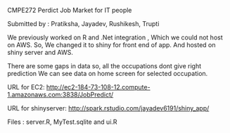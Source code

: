 CMPE272 Perdict Job Market for IT people


Submitted by : Pratiksha, Jayadev, Rushikesh, Trupti



We previously worked on R and .Net integration ,
Which we could not host on AWS.
So, We changed it to shiny for front end of app.
And hosted on shiny server and AWS.

There are some gaps in data so, all the occupations dont give right prediction
We can see data on home screen for selected occupation.

URL for EC2:
http://ec2-184-73-108-12.compute-1.amazonaws.com:3838/JobPredict/


URL for shinyserver: 
http://spark.rstudio.com/jayadev6191/shiny_app/



Files : server.R, MyTest.sqlite and ui.R 


